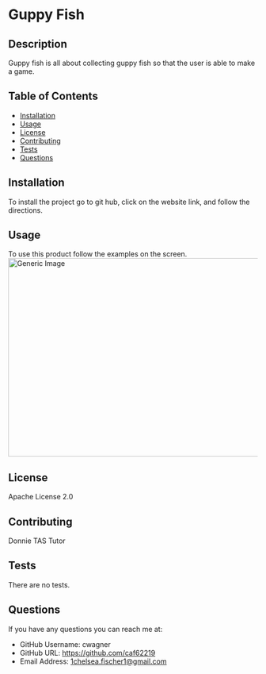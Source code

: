 # Guppy Fish

## Description

Guppy fish is all about collecting guppy fish so that the user is able to make a game.

## Table of Contents 

- [Installation](#installation)
- [Usage](#usage)
- [License](#license)
- [Contributing](#contributing)
- [Tests](#tests)
- [Questions](#questions)

## Installation

To install the project go to git hub, click on the website link, and follow the directions.

## Usage

To use this product follow the examples on the screen. <br>
<img src="https://placehold.co/600x400" alt="Generic Image" width="600px" height="400px">

## License

Apache License 2.0

## Contributing

Donnie TAS Tutor

## Tests

There are no tests.

## Questions

If you have any questions you can reach me at:

-   GitHub Username: cwagner <br>
-   GitHub URL: <a  href="https://github.com/caf62219">https://github.com/caf62219</a> <br>
-   Email Address: <a href="mailto:1chelsea.fischer1@gmail.com">1chelsea.fischer1@gmail.com</a>
